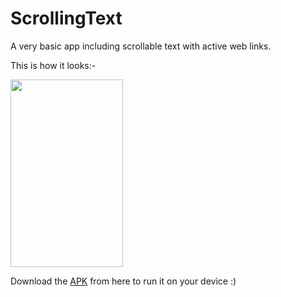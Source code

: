 # ScrollingText
A very basic app including scrollable text with active web links.

This is how it looks:-

<img src="https://user-images.githubusercontent.com/66427936/118756842-69ccec80-b889-11eb-966e-4df1cbf99d23.jpeg" width="180" height="300">

Download the [APK]() from here to run it on your device :)
